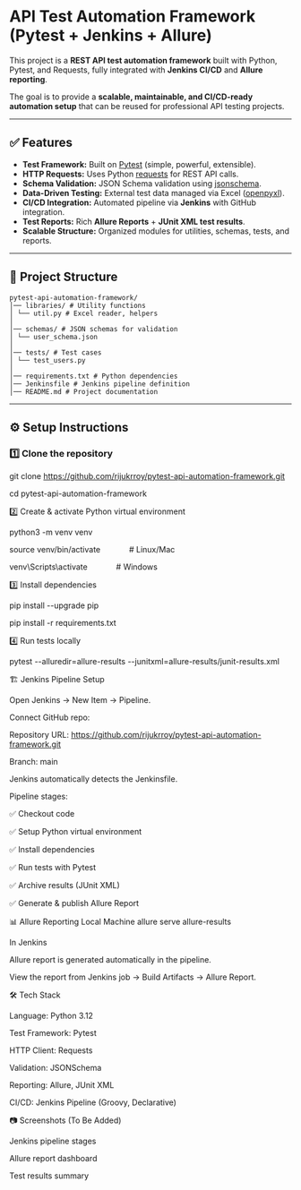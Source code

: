 # API Test Automation Framework (Pytest + Jenkins + Allure)

This project is a **REST API test automation framework** built with Python, Pytest, and Requests, fully integrated with **Jenkins CI/CD** and **Allure reporting**.

The goal is to provide a **scalable, maintainable, and CI/CD-ready automation setup** that can be reused for professional API testing projects.

---

## ✅ Features
- **Test Framework:** Built on [Pytest](https://docs.pytest.org/) (simple, powerful, extensible).  
- **HTTP Requests:** Uses Python [requests](https://docs.python-requests.org/) for REST API calls.  
- **Schema Validation:** JSON Schema validation using [jsonschema](https://pypi.org/project/jsonschema/).  
- **Data-Driven Testing:** External test data managed via Excel ([openpyxl](https://openpyxl.readthedocs.io/)).  
- **CI/CD Integration:** Automated pipeline via **Jenkins** with GitHub integration.  
- **Test Reports:** Rich **Allure Reports** + **JUnit XML test results**.  
- **Scalable Structure:** Organized modules for utilities, schemas, tests, and reports.  

---

## 📂 Project Structure
```
pytest-api-automation-framework/
│── libraries/ # Utility functions
│ └── util.py # Excel reader, helpers
│
│── schemas/ # JSON schemas for validation
│ └── user_schema.json
│
│── tests/ # Test cases
│ └── test_users.py
│
│── requirements.txt # Python dependencies
│── Jenkinsfile # Jenkins pipeline definition
│── README.md # Project documentation
```


---

## ⚙️ Setup Instructions

### 1️⃣ Clone the repository

git clone https://github.com/rijukrroy/pytest-api-automation-framework.git

cd pytest-api-automation-framework

2️⃣ Create & activate Python virtual environment

python3 -m venv venv

source venv/bin/activate&nbsp;&nbsp;&nbsp;&nbsp;&nbsp;&nbsp;&nbsp;&nbsp;&nbsp;&nbsp;&nbsp;&nbsp;         # Linux/Mac

venv\Scripts\activate&nbsp;&nbsp;&nbsp;&nbsp;&nbsp;&nbsp;&nbsp;&nbsp;&nbsp;&nbsp;&nbsp;&nbsp;      # Windows

3️⃣ Install dependencies

pip install --upgrade pip

pip install -r requirements.txt

4️⃣ Run tests locally

pytest --alluredir=allure-results --junitxml=allure-results/junit-results.xml

🏗 Jenkins Pipeline Setup

Open Jenkins → New Item → Pipeline.

Connect GitHub repo:

Repository URL: https://github.com/rijukrroy/pytest-api-automation-framework.git

Branch: main

Jenkins automatically detects the Jenkinsfile.

Pipeline stages:

✅ Checkout code

✅ Setup Python virtual environment

✅ Install dependencies

✅ Run tests with Pytest

✅ Archive results (JUnit XML)

✅ Generate & publish Allure Report

📊 Allure Reporting
Local Machine
allure serve allure-results

In Jenkins

Allure report is generated automatically in the pipeline.

View the report from Jenkins job → Build Artifacts → Allure Report.

🛠 Tech Stack

Language: Python 3.12

Test Framework: Pytest

HTTP Client: Requests

Validation: JSONSchema

Reporting: Allure, JUnit XML

CI/CD: Jenkins Pipeline (Groovy, Declarative)

📷 Screenshots (To Be Added)

Jenkins pipeline stages

Allure report dashboard

Test results summary